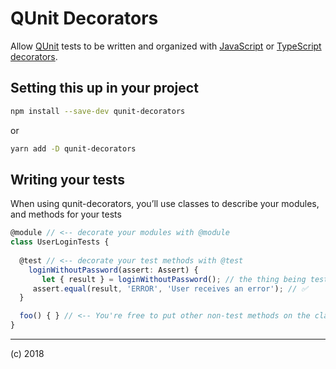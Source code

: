 # QUnit Decorators
 Allow [QUnit](https://qunitjs.com/) tests to be written and organized with [JavaScript](https://github.com/tc39/proposal-decorators) or [TypeScript decorators](https://www.typescriptlang.org/docs/handbook/decorators.html).

## Setting this up in your project
```sh
npm install --save-dev qunit-decorators
```
or
```sh
yarn add -D qunit-decorators
```

## Writing your tests

When using qunit-decorators, you’ll use classes to describe your modules, and methods for your tests

```ts
@module // <-- decorate your modules with @module
class UserLoginTests {
 
  @test // <-- decorate your test methods with @test
	loginWithoutPassword(assert: Assert) {
	   let { result } = loginWithoutPassword(); // the thing being tested
     assert.equal(result, 'ERROR', 'User receives an error'); // ✅
  }

  foo() { } // <-- You're free to put other non-test methods on the class too!
}
```

---
(c) 2018